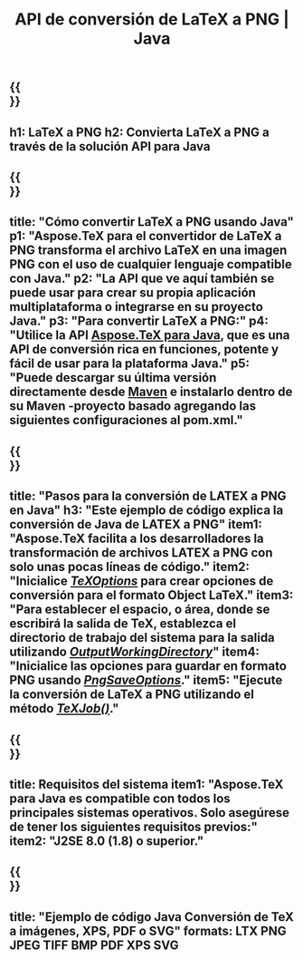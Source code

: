 ﻿---
translation: true
template: /_templates/_conversion-child-java.md
title: API de conversión de LaTeX a PNG | Java
description: Funcionalidad de conversión de LaTeX a PNG. Integre esta biblioteca Java local en su proyecto o use aplicaciones multiplataforma para convertir LaTeX a PNG.
keywords: látex a png api java, latex2png integrar
url: /java/conversion/latex-to-png/
family: tex
platformtag: java
feature: conversion
informat: LATEX
outformat: PNG
otherformats: BMP TIFF JPEG PDF
---

{{<section banner>}}
---
h1: LaTeX a PNG
h2: Convierta LaTeX a PNG a través de la solución API para Java
---

{{<section overview>}}
---
title: "Cómo convertir LaTeX a PNG usando Java"
p1: "Aspose.TeX para el convertidor de LaTeX a PNG transforma el archivo LaTeX en una imagen PNG con el uso de cualquier lenguaje compatible con Java."
p2: "La API que ve aquí también se puede usar para crear su propia aplicación multiplataforma o integrarse en su proyecto Java."
p3: "Para convertir LaTeX a PNG:"
p4: "Utilice la API [Aspose.TeX para Java](https://products.aspose.com/tex/java), que es una API de conversión rica en funciones, potente y fácil de usar para la plataforma Java."
p5: "Puede descargar su última versión directamente desde [Maven](https://repository.aspose.com/webapp/#/artifacts/browse/tree/General/repo/com/aspose/aspose-tex) e instalarlo dentro de su Maven -proyecto basado agregando las siguientes configuraciones al pom.xml."
---

{{<section feature1>}}
---
title: "Pasos para la conversión de LATEX a PNG en Java"
h3: "Este ejemplo de código explica la conversión de Java de LATEX a PNG"
item1: "Aspose.TeX facilita a los desarrolladores la transformación de archivos LATEX a PNG con solo unas pocas líneas de código."
item2: "Inicialice [*TeXOptions*](https://reference.aspose.com/tex/java/com.aspose.tex/TeXOptions) para crear opciones de conversión para el formato Object LaTeX."
item3: "Para establecer el espacio, o área, donde se escribirá la salida de TeX, establezca el directorio de trabajo del sistema para la salida utilizando [*OutputWorkingDirectory*](https://reference.aspose.com/tex/java/com.aspose.tex/TeXOptions#getOutputWorkingDirectory--)"
item4: "Inicialice las opciones para guardar en formato PNG usando [*PngSaveOptions*](https://reference.aspose.com/tex/java/com.aspose.tex.rendering/PngSaveOptions)."
item5: "Ejecute la conversión de LaTeX a PNG utilizando el método [*TeXJob()*](https://reference.aspose.com/tex/java/com.aspose.tex/TeXJob)."
---

{{<section feature2>}}
---
title: Requisitos del sistema
item1: "Aspose.TeX para Java es compatible con todos los principales sistemas operativos. Solo asegúrese de tener los siguientes requisitos previos:"
item2: "J2SE 8.0 (1.8) o superior."
---

{{<section widget>}}
---
title: "Ejemplo de código Java Conversión de TeX a imágenes, XPS, PDF o SVG"
formats: LTX PNG JPEG TIFF BMP PDF XPS SVG
---
